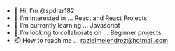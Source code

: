 - 👋 Hi, I’m @spdrzr182
- 👀 I’m interested in ... React and React Projects
- 🌱 I’m currently learning ... Javascript
- 💞️ I’m looking to collaborate on ... Beginner projects
- 📫 How to reach me ... razielmelendrez@hotmail.com

<!---
spdrzr182/spdrzr182 is a ✨ special ✨ repository because its `README.md` (this file) appears on your GitHub profile.
You can click the Preview link to take a look at your changes.
--->
